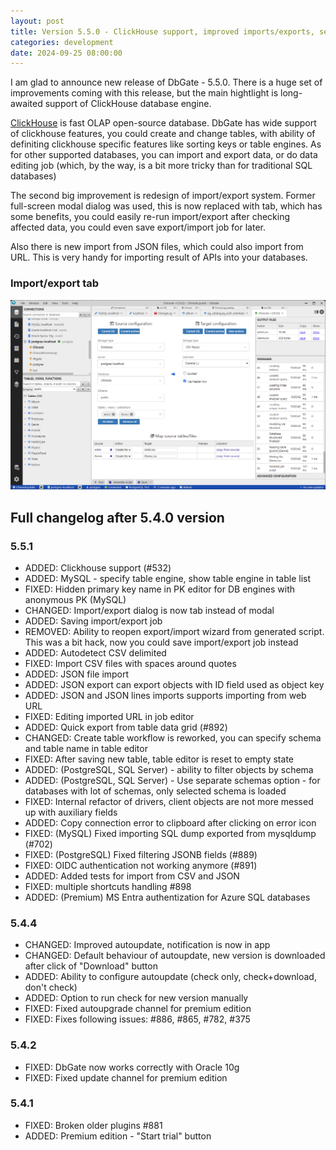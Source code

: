 ```yaml
---
layout: post
title: Version 5.5.0 - ClickHouse support, improved imports/exports, separate-schema mode for big databases
categories: development
date: 2024-09-25 08:00:00
---
```


I am glad to announce new release of DbGate - 5.5.0. There is a huge set of improvements coming with this release, but the main hightlight is long-awaited support of ClickHouse database engine.

[ClickHouse](https://clickhouse.com/) is fast OLAP open-source database. DbGate has wide support of clickhouse features, you could create and change tables, with ability of definiting clickhouse specific features like sorting keys or table engines. As for other supported databases, you can import and export data, or do data editing job (which, by the way, is a bit more tricky than for traditional SQL databases)

The second big improvement is redesign of import/export system. Former full-screen modal dialog was used, this is now replaced with tab, which has some benefits, you could easily re-run import/export after checking affected data, you could even save export/import job for later.

Also there is new import from JSON files, which could also import from URL. This is very handy for importing result of APIs into your databases.

### Import/export tab

<img src='/assets/screenshots/export.png' />

## Full changelog after 5.4.0 version

### 5.5.1
- ADDED: Clickhouse support (#532)
- ADDED: MySQL - specify table engine, show table engine in table list
- FIXED: Hidden primary key name in PK editor for DB engines with anonymous PK (MySQL)
- CHANGED: Import/export dialog is now tab instead of modal
- ADDED: Saving import/export job
- REMOVED: Ability to reopen export/import wizard from generated script. This was a bit hack, now you could save import/export job instead
- ADDED: Autodetect CSV delimited
- FIXED: Import CSV files with spaces around quotes
- ADDED: JSON file import
- ADDED: JSON export can export objects with ID field used as object key
- ADDED: JSON and JSON lines imports supports importing from web URL
- FIXED: Editing imported URL in job editor
- ADDED: Quick export from table data grid (#892)
- CHANGED: Create table workflow is reworked, you can specify schema and table name in table editor
- FIXED: After saving new table, table editor is reset to empty state
- ADDED: (PostgreSQL, SQL Server) - ability to filter objects by schema
- ADDED: (PostgreSQL, SQL Server) - Use separate schemas option - for databases with lot of schemas, only selected schema is loaded
- FIXED: Internal refactor of drivers, client objects are not more messed up with auxiliary fields
- ADDED: Copy connection error to clipboard after clicking on error icon
- FIXED: (MySQL) Fixed importing SQL dump exported from mysqldump (#702)
- FIXED: (PostgreSQL) Fixed filtering JSONB fields (#889)
- FIXED: OIDC authentication not working anymore (#891)
- ADDED: Added tests for import from CSV and JSON
- FIXED: multiple shortcuts handling #898
- ADDED: (Premium) MS Entra authentization for Azure SQL databases

### 5.4.4
- CHANGED: Improved autoupdate, notification is now in app
- CHANGED: Default behaviour of autoupdate, new version is downloaded after click of "Download" button
- ADDED: Ability to configure autoupdate (check only, check+download, don't check)
- ADDED: Option to run check for new version manually
- FIXED: Fixed autoupgrade channel for premium edition
- FIXED: Fixes following issues: #886, #865, #782, #375

### 5.4.2
- FIXED: DbGate now works correctly with Oracle 10g
- FIXED: Fixed update channel for premium edition

### 5.4.1
- FIXED: Broken older plugins #881
- ADDED: Premium edition - "Start trial" button
